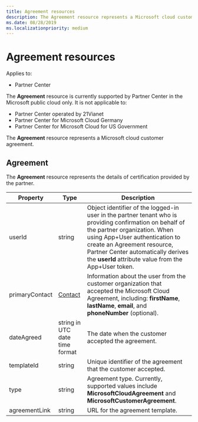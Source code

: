 ```yaml
---
title: Agreement resources
description: The Agreement resource represents a Microsoft cloud customer agreement.
ms.date: 08/28/2019
ms.localizationpriority: medium
---
```


# Agreement resources

Applies to:

- Partner Center

The **Agreement** resource is currently supported by Partner Center in the Microsoft public cloud only. It is not applicable to:

- Partner Center operated by 21Vianet
- Partner Center for Microsoft Cloud Germany
- Partner Center for Microsoft Cloud for US Government

The **Agreement** resource represents a Microsoft cloud customer agreement.

## Agreement

The **Agreement** resource represents the details of certification provided by the partner.

| Property       | Type   | Description                                                                                               |
|----------------|--------|-----------------------------------------------------------------------------------------------------------|
| userId         | string                         | Object identifier of the logged-in user in the partner tenant who is providing confirmation on behalf of the partner organization. When using App+User authentication to create an Agreement resource, Partner Center automatically derives the **userId** attribute value from the App+User token.                                                                             |
| primaryContact | [Contact](./utility-resources.md#contact) | Information about the user from the customer organization that accepted the Microsoft Cloud Agreement, including:  **firstName**, **lastName**, **email**, and **phoneNumber** (optional). |
| dateAgreed     | string in UTC date time format | The date when the customer accepted the agreement.                                 |
| templateId     |string                          | Unique identifier of the agreement that the customer accepted. |
| type           |string                          | Agreement type. Currently, supported values include **MicrosoftCloudAgreement** and **MicrosoftCustomerAgreement**.|
| agreementLink  | string                         | URL for the agreement template.                                                    |
